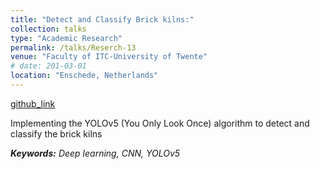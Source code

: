```yaml
---
title: "Detect and Classify Brick kilns:"
collection: talks
type: "Academic Research"
permalink: /talks/Reserch-13
venue: "Faculty of ITC-University of Twente"
# date: 201-03-01
location: "Enschede, Netherlands"
---
```


[github_link](https://github.com/omkarjadhav296)

Implementing the YOLOv5 (You Only Look Once) algorithm to detect and classify the brick kilns

___Keywords:__  Deep learning, CNN, YOLOv5_